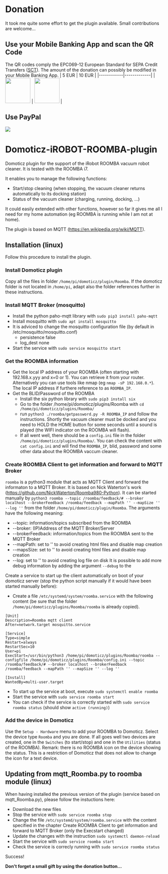 # Donation
It took me quite some effort to get the plugin available. Small contributions are welcome...

## Use your Mobile Banking App and scan the QR Code
The QR codes comply the EPC069-12 European Standard for SEPA Credit Transfers ([SCT](https://www.europeanpaymentscouncil.eu/sites/default/files/KB/files/EPC069-12%20v2.1%20Quick%20Response%20Code%20-%20Guidelines%20to%20Enable%20the%20Data%20Capture%20for%20the%20Initiation%20of%20a%20SCT.pdf)). The amount of the donation can possibly be modified in your Mobile Banking App.
| 5 EUR      | 10 EUR      |
|------------|-------------|
| <img src="https://user-images.githubusercontent.com/16196363/110992325-0f3d7e80-8376-11eb-83bb-0615d2d03c8e.png" width="80" height="80"> | <img src="https://user-images.githubusercontent.com/16196363/110992680-8b37c680-8376-11eb-97fc-be7894b68389.png" width="80" height="80"> |

## Use PayPal
[![](https://www.paypalobjects.com/en_US/BE/i/btn/btn_donateCC_LG.gif)](https://www.paypal.com/cgi-bin/webscr?cmd=_s-xclick&hosted_button_id=AT4L7ST55JR4A) 

# Domoticz-iROBOT-ROOMBA-plugin
Domoticz plugin for the support of the iRobot ROOMBA vacuum robot cleaner. It is tested with the ROOMBA i7. 

It enables you to manage the following functions:
* Start/stop cleaning (when stopping, the vacuum cleaner returns automatically to its docking station)
* Status of the vacuum cleaner (charging, running, docking, ...)

It could easily extended with other functions, however so far it gives me all I need for my home automation (eg ROOMBA is running while I am not at home).

The plugin is based on MQTT (https://en.wikipedia.org/wiki/MQTT).

## Installation (linux)
Follow this procedure to install the plugin.

### Install Domoticz plugin
Copy all the files in folder `/home/pi/domoticz/plugin/Roomba`.
If the domoticz folder is not located in `/home/pi`, adapt also the folder references further in these instructions.

### Install MQTT Broker (mosquitto)
* Install the python paho-mqtt library with `sudo pip3 install paho-mqtt`
* Install mosquitto with `sudo apt install mosquitto`
* It is adviced to change the mosquitto configuration file (by default in /etc/mosquitto/mosquitto.conf)
  * persistence false
  * log_dest none
* Start the service with `sudo service mosquitto start`

### Get the ROOMBA information
* Get the local IP address of your ROOMBA (often starting with 192.168.x.yyy and x=0 or 1). You can retrieve it from your router. Alternatively you can use tools like nmap (eg `nmap -sP 192.168.0.*`). The local IP address if furthere reference to as `ROOMBA_IP`.
* Get the BLID/Password of the ROOMBA
  * Install the six python library with `sudo pip3 install six`
  * Go to the folder /home/pi/domoticz/plugins/Roomba with `cd /home/pi/domoticz/plugins/Roomba/`
  * run `python3 ./roomba/getpassword.py -R ROOMBA_IP` and follow the instructions. Shortly the vacuum cleaner must be docked and you need to HOLD the HOME button for some seconds until a sound is played (the WIFI indicator on the ROOMBA will flash).
  * If all went well, there should be a `config.ini` file in the folder `/home/pi/domoticz/plugins/Roomba/`. You can check the content with `cat config.ini` and will find the `ROOMBA_IP`, blid, password and some other data about the ROOMBA vaccum cleaner.

### Create ROOMBA Client to get information and forward to MQTT Broker
`roomba` is a python3 module that acts as MQTT Client and forward the informaton to a MQTT Broker. It is based on Nick Waterton's work (https://github.com/NickWaterton/Roomba980-Python).
It can be started manually by `python3 roomba --topic /roomba/feedback/# --broker localhost --brokerFeedback /roomba/feedback --mapPath '' --mapSize '' --log ''` from the folder `/home/pi/domoticz/plugin/Roomba`. The arguments have the following meaning:
  * --topic: information/topics subscribed from the ROOMBA
  * --broker: (IP)Address of the MQTT Broker/Server
  * --brokerFeedback: information/topics from the ROOMBA sent to the MQTT Broker
  * --mapPath: set to '' to avoid creating html files and disable map creation
  * --mapsSize: set to '' to avoid creating html files and disable map creation
  * --log: set to '' to avoid creating log file on disk
It is possible to add more debug information by adding the argument `--debug` to the 

Create a service to start up the client automatically on boot of your domoticz server (stop the python script manually if it would have been started manually before):
* Create a file `/etc/systemd/system/roomba.service` with the following content (be sure that the folder `/home/pi/domoticz/plugins/Roomba/roomba` is already copied).
```
[Unit]
Description=Roomba mqtt client
After=network.target mosquitto.service

[Service]
Type=simple
Restart=always
RestartSec=10
User=pi
ExecStart=/usr/bin/python3 /home/pi/domoticz/plugins/Roomba/roomba --configfile /home/pi/domoticz/plugins/Roomba/config.ini --topic /roomba/feedback/# --broker localhost --brokerFeedback /roomba/feedback --mapPath '' --mapSize '' --log ''

[Install]
WantedBy=multi-user.target
```
* To start up the service at boot, execute `sudo systemctl enable roomba`
* Start the service with `sudo service roomba start`
* You can check if the service is correctly started with `sudo service roomba status` (should show `active (running)`)

### Add the device in Domoticz
Use the `Setup - Hardware` menu to add your ROOMBA to Domoticz. Select the device type `Roomba` and you are done.
If all goes well two devices are created, one in the `Switches` (to start/stop) and one in the `Utilities` (status of the ROOMBA).
Remark: there is no ROOMBA icon on the device showing the status. This is a restriction of Domoticz that does not allow to change the icon for a text device.

## Updating from mqtt_Roomba.py to roomba module (linux)
When having installed the previous version of the plugin (service based on mqtt_Roomba.py), please follow the instuctions here:
 * Download the new files
 * Stop the service with `sudo service roomba stop`
 * Change the file `/etc/systemd/system/roomba.service` with the content specified in the chapter Create ROOMBA Client to get information and forward to MQTT Broker (only the Execstart changed)
 * Update the changes with the instruction `sudo systemctl daemon-reload`
 * Start the service with `sudo service roomba start`
 * Check the service is correcly running with `sudo service roomba status`

Success!

**Don't forget a small gift by using the donation button...**
